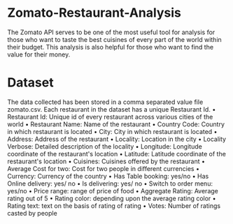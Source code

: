 # Zomato-Restaurant-Analysis
The Zomato API serves to be one of the most useful tool for analysis for those who want to taste the best cuisines of every part of the world within their budget. This analysis is also helpful for those who want to find the value for their money. 

# Dataset
The data collected has been stored in a comma separated value file zomato.csv. Each restaurant in the dataset has a unique Restaurant Id. 
• Restaurant Id: Unique id of every restaurant across various cities of the world
• Restaurant Name: Name of the restaurant
• Country Code: Country in which restaurant is located
• City: City in which restaurant is located
• Address: Address of the restaurant
• Locality: Location in the city
• Locality Verbose: Detailed description of the locality
• Longitude: Longitude coordinate of the restaurant's location
• Latitude: Latitude coordinate of the restaurant's location
• Cuisines: Cuisines offered by the restaurant
• Average Cost for two: Cost for two people in different currencies
• Currency: Currency of the country
• Has Table booking: yes/no
• Has Online delivery: yes/ no
• Is delivering: yes/ no
• Switch to order menu: yes/no
• Price range: range of price of food
• Aggregate Rating: Average rating out of 5
• Rating color: depending upon the average rating color
• Rating text: text on the basis of rating of rating
• Votes: Number of ratings casted by people
